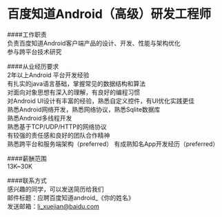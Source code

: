 百度知道Android（高级）研发工程师
==========  
  
####工作职责  
负责百度知道Android客户端产品的设计、开发、性能与架构优化  
参与跨平台技术研究  
  
####从业经历要求  
2年以上Android 平台开发经验        
有扎实的java语言基础，掌握常见的数据结构和算法    
对面向对象思想有深入的理解，有良好的编程习惯  
对Android UI设计有丰富的经验，熟悉自定义控件，有UI优化实践更佳     
熟悉Android网络开发，熟悉网络协议，熟悉Sqlite数据库       
熟悉Android多线程开发  
熟悉基于TCP/UDP/HTTP的网络协议  
有较强的责任感和良好的团队合作精神  
熟悉跨平台和服务端架构（preferred） 
有成熟知名App开发经历（preferred）  
  
####薪酬范围  
13K~30K  
  
####联系方式  
感兴趣的同学，可以发送简历给我们  
邮件标题：应聘百度知道android_《你的姓名》  
发送邮箱：li_xuejian@baidu.com  
